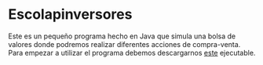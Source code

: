 # Escolapinversores
Este es un pequeño programa hecho en Java que simula una bolsa de valores donde podremos realizar diferentes acciones de compra-venta.<br>
Para empezar a utilizar el programa debemos descargarnos [este](doc:introduction) ejecutable.
